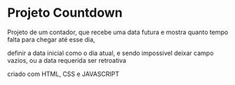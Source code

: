 # Projeto Countdown
Projeto de um contador, que recebe uma data futura e mostra quanto tempo falta para chegar até esse dia, 

definir a data inicial como o dia atual, e sendo impossivel deixar campo vazios, ou a data requerida ser retroativa 

criado com HTML, CSS e JAVASCRIPT
